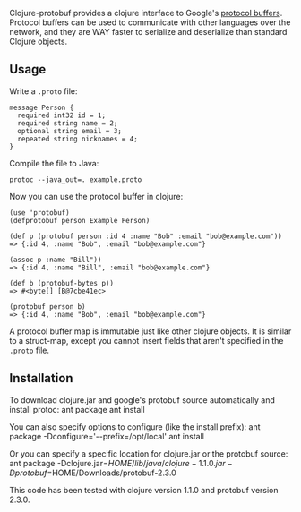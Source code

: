 Clojure-protobuf provides a clojure interface to Google's [protocol buffers](http://code.google.com/p/protobuf).
Protocol buffers can be used to communicate with other languages over the network, and
they are WAY faster to serialize and deserialize than standard Clojure objects.

## Usage

Write a `.proto` file:

    message Person {
      required int32 id = 1;
      required string name = 2;
      optional string email = 3;
      repeated string nicknames = 4;
    }

Compile the file to Java:

    protoc --java_out=. example.proto

Now you can use the protocol buffer in clojure:

    (use 'protobuf)
    (defprotobuf person Example Person)

    (def p (protobuf person :id 4 :name "Bob" :email "bob@example.com"))
    => {:id 4, :name "Bob", :email "bob@example.com"}

    (assoc p :name "Bill"))
    => {:id 4, :name "Bill", :email "bob@example.com"}

    (def b (protobuf-bytes p))
    => #<byte[] [B@7cbe41ec>

    (protobuf person b)
    => {:id 4, :name "Bob", :email "bob@example.com"}

A protocol buffer map is immutable just like other clojure objects. It is similar to a
struct-map, except you cannot insert fields that aren't specified in the `.proto` file.

## Installation

To download clojure.jar and google's protobuf source automatically and install protoc:
    ant package
    ant install

You can also specify options to configure (like the install prefix):
    ant package -Dconfigure='--prefix=/opt/local'
    ant install

Or you can specify a specific location for clojure.jar or the protobuf source:
    ant package -Dclojure.jar=$HOME/lib/java/clojure-1.1.0.jar -Dprotobuf=$HOME/Downloads/protobuf-2.3.0

This code has been tested with clojure version 1.1.0 and protobuf version 2.3.0.
